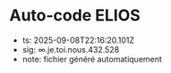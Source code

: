# Auto-code ELIOS
- ts: 2025-09-08T22:16:20.101Z
- sig: ∞.je.toi.nous.432.528
- note: fichier généré automatiquement